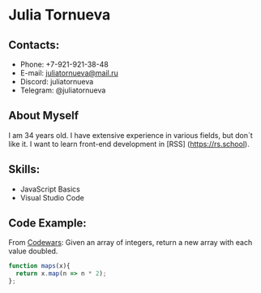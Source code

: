 # Julia Tornueva

## Contacts:

* Phone: +7-921-921-38-48
* E-mail: juliatornueva@mail.ru
* Discord: juliatornueva
* Telegram: @juliatornueva

## About Myself

I am 34 years old. I have extensive experience in various fields, but don`t like it.
I want to learn front-end development in [RSS] (https://rs.school).

## Skills:

* JavaScript Basics
* Visual Studio Code

## Code Example:

From [Codewars](https://www.codewars.com): Given an array of integers, return a new array with each value doubled.

```javascript
function maps(x){
  return x.map(n => n * 2);
};
```
